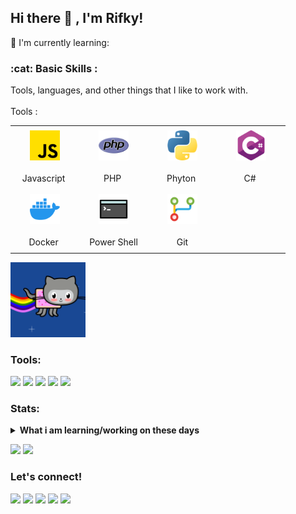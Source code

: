 <h2>Hi there 👋 , I'm Rifky!</h2>

📃 I'm currently learning:

<h3 id="Perform">:cat: Basic Skills :</h3>
<blackquote> Tools, languages, and other things that I like to work with. </blackquote>
<br><br>
<table>
    <tr>
        <td align="center" width="96" height="96">
            <a href="Perform">
                <img src="_img\js.png" width="48" height="48" alt="JS" /">
            </a>
            <br><br>
            Javascript&nbsp;
        </td>
        <td align="center" width="96" height="96">
            <a href="Perform">
                <img src="_img\php.png" width="48" height="48" alt="PHP" /">
            </a>
            <br><br>
            PHP&nbsp;
        </td>
        <td align="center" width="96" height="96">
            <a href="Perform">
                <img src="_img\python.png" width="48" height="48" alt="PY" /">
            </a>
            <br><br>
            Phyton&nbsp;
        </td>
        <td align="center" width="96" height="96">
            <a href="Perform">
                <img src="_img\c-sharp.png" width="48" height="48" alt="C#" /">
            </a>
            <br><br>
            C#&nbsp;
        </td>
    </tr>
    Tools :
    <tr>
        <td align="center" width="96" height="96">
            <a href="Perform">
                <img src="_img\docker.png" width="48" height="48" alt="Docker" /">
            </a>
            <br><br>
            Docker&nbsp;
        </td>
        <td align="center" width="96" height="96">
            <a href="Perform">
                <img src="_img\cmd.png" width="48" height="48" alt="Shell" /">
            </a>
            <br><br>
            Power&nbsp;Shell
        </td>
        <td align="center" width="96" height="96">
            <a href="Perform">
                <img src="_img\merge.png" width="48" height="48" alt="Git" /">
            </a>
            <br><br>
            Git
        </td>
    </tr>
</table>

<p>
    <img src="_img/nyan_octocat.gif" alt="animation" style="width:120px;height:120px;"/>
</p>

### Tools:

<p>
    <img src="https://img.shields.io/badge/OS-MacOS-blue?&logo=apple" />
    <img src="https://img.shields.io/badge/Code-Swift-blue?&logo=swift" />
    <img src="https://img.shields.io/badge/IDE-Xcode-blue?&logo=xcode" />
    <img src="https://img.shields.io/badge/Text%20Editor-Visual%20Studio%20Code-blue?&logo=visual%20studio%20code&logoColor=blue" />
    <img src="https://gpvc.arturio.dev/bagusfe" />
</p>

### Stats:

<details>
 <summary><strong>What i am learning/working on these days</strong></summary>
    - 🔭 I’m currently working on RPA </br>
    - 🌱 I’m currently learning Python,SwiftUI and UIKit </br>
    - 👯 I’m looking to collaborate on Automation Project, Mobile Apps. </br>
    - 🤔 I’m looking for help with master of programming. hehe </br>
    - 💬 Ask me about anything.</br>
    - 📫 How to reach me: <a href="mailto:goodfe@yahoo.com">Email me!</a>  </br>
    - 😄 Pronouns: He/Him </br>
    - ⚡ Fun fact: ... </br>
</details>
<p>
    <img src="https://github-readme-stats.vercel.app/api?username=bagusfe&hide=contribs,prs&show_icons=true&hide_border=true&title_color=000" />
    <img src="https://github-readme-stats.vercel.app/api/top-langs/?username=bagusfe&layout=compact" height=180 />
</p>

### Let's connect!

<p>
    <a href="https://bagusfe.id" target="blank"><img src="https://img.shields.io/badge/Website-https://bagusfe.com-green?" /></a>
    <a href="https://linkedin.bagusfe.com" target="blank"><img src="https://img.shields.io/badge/Bagus_Frayoga-30302f?style=flat&logo=linkedin" /></a>
    <a href="https://medium.com/@bagusfe" target="blank"><img src="https://img.shields.io/badge/Bagus_Frayoga-30302f?style=flat&logo=medium" /></a>
    <a href="https://tw.bagusfe.com" target="blank"><img src="https://img.shields.io/badge/@bagusfe_-30302f?style=flat&logo=twitter" /></a>
    <a href="https://www.paypal.me/gewdfe" target="blank"><img src="https://ionicabizau.github.io/badges/paypal.svg" /></a>
</p>

<!--
**bagusfe/bagusfe** is a ✨ _special_ ✨ repository because its `README.md` (this file) appears on your GitHub profile.

Here are some ideas to get you started:

- 🔭 I’m currently working on ...
- 🌱 I’m currently learning ...
- 👯 I’m looking to collaborate on ...
- 🤔 I’m looking for help with ...
- 💬 Ask me about ...
- 📫 How to reach me: ...
- 😄 Pronouns: ...
- ⚡ Fun fact: ...
-->
